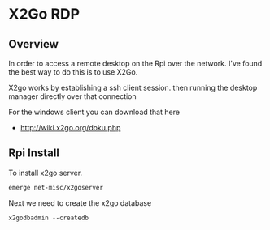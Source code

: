 # X2Go RDP

## Overview

In order to access a remote desktop on the Rpi over the network.
I've found the best way to do this is to use X2Go.

X2go works by establishing a ssh client session.
then running the desktop manager directly over that connection

For the windows client you can download that here

  * http://wiki.x2go.org/doku.php

## Rpi Install

To install x2go server.

```sh
emerge net-misc/x2goserver
```

Next we need to create the x2go database
```
x2godbadmin --createdb
```
